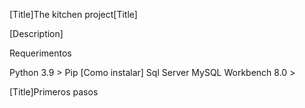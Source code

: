 [Title]The kitchen project[Title]

[Description]

Requerimentos

Python 3.9 >
Pip [Como instalar]
Sql Server
MySQL Workbench 8.0 >

[Title]Primeros pasos



